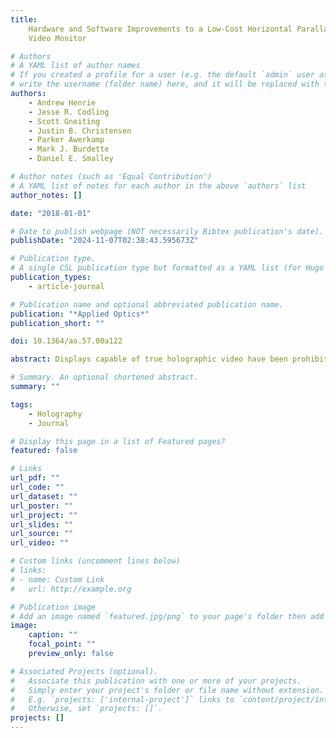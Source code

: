 ```yaml
---
title:
    Hardware and Software Improvements to a Low-Cost Horizontal Parallax Holographic
    Video Monitor

# Authors
# A YAML list of author names
# If you created a profile for a user (e.g. the default `admin` user at `content/authors/admin/`),
# write the username (folder name) here, and it will be replaced with their full name and linked to their profile.
authors:
    - Andrew Henrie
    - Jesse R. Codling
    - Scott Gneiting
    - Justin B. Christensen
    - Parker Awerkamp
    - Mark J. Burdette
    - Daniel E. Smalley

# Author notes (such as 'Equal Contribution')
# A YAML list of notes for each author in the above `authors` list
author_notes: []

date: "2018-01-01"

# Date to publish webpage (NOT necessarily Bibtex publication's date).
publishDate: "2024-11-07T02:38:43.595673Z"

# Publication type.
# A single CSL publication type but formatted as a YAML list (for Hugo requirements).
publication_types:
    - article-journal

# Publication name and optional abbreviated publication name.
publication: "*Applied Optics*"
publication_short: ""

doi: 10.1364/ao.57.00a122

abstract: Displays capable of true holographic video have been prohibitively expensive and difficult to build. With this paper, we present a suite of modularized hardware components and software tools needed to build a Holovideo Monitor with basic “hacker-space” equipment, highlighting improvements that have enabled the total materials cost to fall to $820, well below that of other holographic displays. It is our hope that the current level of simplicity, development, design flexibility, and documentation will enable the lay engineer, programmer, and scientist to relatively easily replicate, modify, and build upon our designs, bringing true holographic video to the masses.

# Summary. An optional shortened abstract.
summary: ""

tags:
    - Holography
    - Journal

# Display this page in a list of Featured pages?
featured: false

# Links
url_pdf: ""
url_code: ""
url_dataset: ""
url_poster: ""
url_project: ""
url_slides: ""
url_source: ""
url_video: ""

# Custom links (uncomment lines below)
# links:
# - name: Custom Link
#   url: http://example.org

# Publication image
# Add an image named `featured.jpg/png` to your page's folder then add a caption below.
image:
    caption: ""
    focal_point: ""
    preview_only: false

# Associated Projects (optional).
#   Associate this publication with one or more of your projects.
#   Simply enter your project's folder or file name without extension.
#   E.g. `projects: ['internal-project']` links to `content/project/internal-project/index.md`.
#   Otherwise, set `projects: []`.
projects: []
---
```


